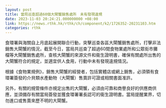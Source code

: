 ```yaml
---
layout: post
title: 當局巡查超過60個大閘蟹銷售處所　未有發現違規
date: 2023-11-03 20:24:21.000000000 +08:00
link: https://news.rthk.hk/rthk/ch/component/k2/1726352-20231103.htm
categories: rthk
---
```


食環署與海關自上月底起展開聯合行動，突擊巡查各區大閘蟹銷售處所，打擊非法銷售大閘蟹的情況，截至今日，當局共巡查了超過60間食物業處所和公眾街巿攤檔等大閘蟹銷售處所，查核大閘蟹的來源文件和衞生證明書，確保有關處所出售的大閘蟹符合的規定，並適宜供人食用，行動中未有發現違規情況。

根據《食物業規例》，銷售大閘蟹的經營者，包括實體店或網上銷售，必須領有食環署簽發的介貝類水產動物（大閘蟹）售賣許可證或相關書面准許。

另外，有關的規管條件亦規定出售的大閘蟹，必須由可靠和商譽良好的供應商供應，並須備存有關當局簽發並獲食環署署長認可的衞生證明書。當局提醒業界，切勿進口或售賣來歷不明的大閘蟹。

